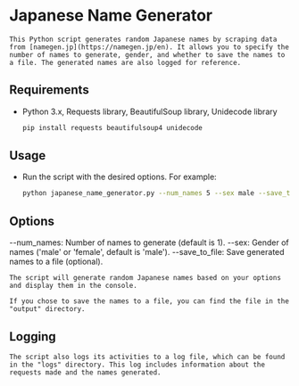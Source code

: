 # Japanese Name Generator

    This Python script generates random Japanese names by scraping data from [namegen.jp](https://namegen.jp/en). It allows you to specify the number of names to generate, gender, and whether to save the names to a file. The generated names are also logged for reference.

## Requirements

* Python 3.x, Requests library, BeautifulSoup library, Unidecode library

    ```bash
    pip install requests beautifulsoup4 unidecode
    ```

## Usage

* Run the script with the desired options. For example:

    ```bash
    python japanese_name_generator.py --num_names 5 --sex male --save_to_file
    ```

## Options

--num_names: Number of names to generate (default is 1).
--sex: Gender of names ('male' or 'female', default is 'male').
--save_to_file: Save generated names to a file (optional).

    The script will generate random Japanese names based on your options and display them in the console.

    If you chose to save the names to a file, you can find the file in the "output" directory.

## Logging

    The script also logs its activities to a log file, which can be found in the "logs" directory. This log includes information about the requests made and the names generated.


